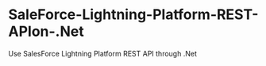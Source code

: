 # SaleForce-Lightning-Platform-REST-APIon-.Net
Use SalesForce Lightning Platform REST API through .Net
